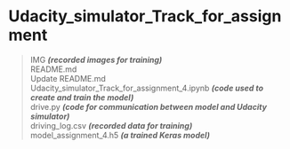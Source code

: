 # Udacity_simulator_Track_for_assignment
>IMG ***(recorded images for training)***   
README.md  
Update README.md  
Udacity_simulator_Track_for_assignment_4.ipynb ***(code used to create and train the model)***  
drive.py ***(code for communication between model and Udacity simulator)***   
driving_log.csv ***(recorded data for training)***   
model_assignment_4.h5 ***(a trained Keras model)***   
